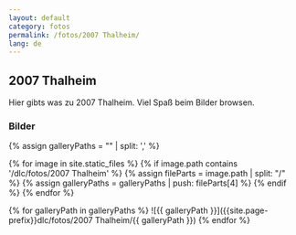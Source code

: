 ```yaml
---
layout: default
category: fotos
permalink: /fotos/2007 Thalheim/
lang: de
---
```


## 2007 Thalheim

Hier gibts was zu 2007 Thalheim. Viel Spaß beim Bilder browsen.

### Bilder
{% assign galleryPaths = "" | split: ',' %}

{% for image in site.static_files %}
{% if image.path contains '/dlc/fotos/2007 Thalheim' %}
        {% assign fileParts = image.path | split: "/" %}
        {% assign galleryPaths = galleryPaths | push: fileParts[4] %}
{% endif %}
{% endfor %}

{% for galleryPath in galleryPaths %}
![{{ galleryPath }}]({{site.page-prefix}}dlc/fotos/2007 Thalheim/{{ galleryPath }})
{% endfor %}
